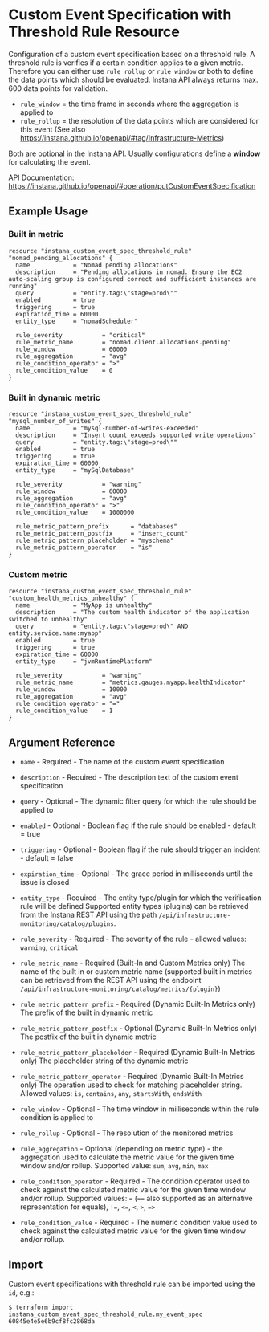 # Custom Event Specification with Threshold Rule Resource

Configuration of a custom event specification based on a threshold rule. A threshold rule is verifies if a certain 
condition applies to a given metric. Therefore you can either use `rule_rollup` or `rule_window` or both to define 
the data points which should be evaluated. Instana API always returns max. 600 data points for validation.

- `rule_window` = the time frame in seconds where the aggregation is applied to
- `rule_rollup` = the resolution of the data points which are considered for this event (See also <https://instana.github.io/openapi/#tag/Infrastructure-Metrics>)

Both are optional in the Instana API. Usually configurations define a **window** for calculating the event.

API Documentation: <https://instana.github.io/openapi/#operation/putCustomEventSpecification>

## Example Usage

### Built in metric

```hcl
resource "instana_custom_event_spec_threshold_rule" "nomad_pending_allocations" {
  name            = "Nomad pending allocations"
  description     = "Pending allocations in nomad. Ensure the EC2 auto-scaling group is configured correct and sufficient instances are running"
  query           = "entity.tag:\"stage=prod\""
  enabled         = true
  triggering      = true
  expiration_time = 60000
  entity_type     = "nomadScheduler"

  rule_severity           = "critical"
  rule_metric_name        = "nomad.client.allocations.pending"
  rule_window             = 60000
  rule_aggregation        = "avg"
  rule_condition_operator = ">"
  rule_condition_value    = 0
}
```

### Built in dynamic metric

```hcl
resource "instana_custom_event_spec_threshold_rule" "mysql_number_of_writes" {
  name            = "mysql-number-of-writes-exceeded"
  description     = "Insert count exceeds supported write operations"
  query           = "entity.tag:\"stage=prod\""
  enabled         = true
  triggering      = true
  expiration_time = 60000
  entity_type     = "mySqlDatabase"

  rule_severity           = "warning"
  rule_window             = 60000
  rule_aggregation        = "avg"
  rule_condition_operator = ">"
  rule_condition_value    = 1000000

  rule_metric_pattern_prefix      = "databases"
  rule_metric_pattern_postfix     = "insert_count"
  rule_metric_pattern_placeholder = "myschema"
  rule_metric_pattern_operator    = "is"
}
```

### Custom metric

```hcl
resource "instana_custom_event_spec_threshold_rule" "custom_health_metrics_unhealthy" {
  name            = "MyApp is unhealthy"
  description     = "The custom health indicator of the application switched to unhealthy"
  query           = "entity.tag:\"stage=prod\" AND entity.service.name:myapp"
  enabled         = true
  triggering      = true
  expiration_time = 60000
  entity_type     = "jvmRuntimePlatform"

  rule_severity           = "warning"
  rule_metric_name        = "metrics.gauges.myapp.healthIndicator"
  rule_window             = 10000
  rule_aggregation        = "avg"
  rule_condition_operator = "="
  rule_condition_value    = 1
}
```

## Argument Reference

* `name` - Required - The name of the custom event specification
* `description` - Required - The description text of the custom event specification
* `query` - Optional - The dynamic filter query for which the rule should be applied to
* `enabled` - Optional - Boolean flag if the rule should be enabled - default = true
* `triggering` - Optional - Boolean flag if the rule should trigger an incident - default = false
* `expiration_time` - Optional - The grace period in milliseconds until the issue is closed
* `entity_type` - Required - The entity type/plugin for which the verification rule will be defined
Supported entity types (plugins) can be retrieved from the Instana REST API using the path
`/api/infrastructure-monitoring/catalog/plugins`.
* `rule_severity` - Required - The severity of the rule - allowed values: `warning`, `critical`
  
* `rule_metric_name` - Required (Built-In and Custom Metrics only) The name of the built in or custom metric name (supported
built in metrics can be retrieved from the REST API using the endpoint `/api/infrastructure-monitoring/catalog/metrics/{plugin}`)

* `rule_metric_pattern_prefix` - Required (Dynamic Built-In Metrics only) The prefix of the built in dynamic metric
* `rule_metric_pattern_postfix` - Optional (Dynamic Built-In Metrics only) The postfix of the built in dynamic metric
* `rule_metric_pattern_placeholder` - Required (Dynamic Built-In Metrics only) The placeholder string of the dynamic metric
* `rule_metric_pattern_operator` - Required (Dynamic Built-In Metrics only) The operation used to check for matching
placeholder string. Allowed values:  `is`, `contains`, `any`, `startsWith`, `endsWith`

* `rule_window` - Optional - The time window in milliseconds within the rule condition is applied to
* `rule_rollup` - Optional - The resolution of the monitored metrics
* `rule_aggregation` - Optional (depending on metric type) - the aggregation used to calculate the metric value for the given
time window and/or rollup. Supported value: `sum`, `avg`, `min`, `max`
* `rule_condition_operator` - Required - The condition operator used to check against the calculated metric value for the given
time window and/or rollup. Supported values: `=` (`==` also supported as an alternative representation for equals), `!=`, `<=`, 
`<`, `>`, `=>`
* `rule_condition_value` - Required - The numeric condition value used to check against the calculated metric value for the given
time window and/or rollup.

## Import

Custom event specifications with threshold rule can be imported using the `id`, e.g.:

```
$ terraform import instana_custom_event_spec_threshold_rule.my_event_spec 60845e4e5e6b9cf8fc2868da
```
